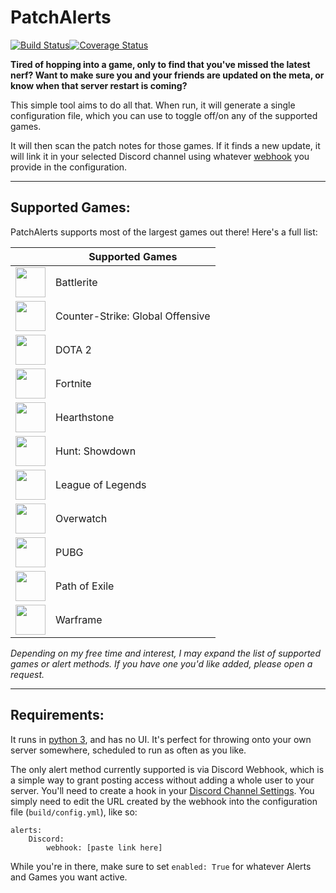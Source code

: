 # PatchAlerts
[![Build Status](https://travis-ci.org/shadowmoose/PatchAlerts.svg?branch=master)](https://travis-ci.org/shadowmoose/PatchAlerts)[![Coverage Status](https://coveralls.io/repos/github/shadowmoose/PatchAlerts/badge.svg?branch=master)](https://coveralls.io/github/shadowmoose/PatchAlerts?branch=master)

**Tired of hopping into a game, only to find that you've missed the latest nerf? Want to make sure you and your friends are updated on the meta, or know when that server restart is coming?**

This simple tool aims to do all that. When run, it will generate a single configuration file, which you can use to toggle off/on any of the supported games. 

It will then scan the patch notes for those games. If it finds a new update, it will link it in your selected Discord channel using whatever [webhook](https://support.discordapp.com/hc/en-us/articles/228383668-Intro-to-Webhooks) you provide in the configuration.


-----------------
## Supported Games:

PatchAlerts supports most of the largest games out there! Here's a full list:

|  | Supported Games |
| ----- | ------------- |
| <img src="https://i.imgur.com/dDIezWP.png" width="48"> | Battlerite |
| <img src="https://i.imgur.com/wlhfzUT.png" width="48"> | Counter-Strike: Global Offensive |
| <img src="https://i.imgur.com/h1ExdFI.png" width="48"> | DOTA 2 |
| <img src="https://i.imgur.com/9Hz2BnX.png" width="48"> | Fortnite |
| <img src="https://i.imgur.com/fpsVoeK.png" width="48"> | Hearthstone |
| <img src="https://i.imgur.com/SnQ6cRD.png" width="48"> | Hunt: Showdown |
| <img src="https://i.imgur.com/fyMlBLW.png" width="48"> | League of Legends |
| <img src="https://i.imgur.com/Wp2Xlvw.png" width="48"> | Overwatch |
| <img src="https://i.imgur.com/KmmoncG.png" width="48"> | PUBG |
| <img src="https://i.imgur.com/4FYaeCh.png" width="48"> | Path of Exile |
| <img src="http://i.imgur.com/lh5YKoc.png" width="48"> | Warframe |

*Depending on my free time and interest, I may expand the list of supported games or alert methods. If you have one you'd like added, please open a request.*

-----------------


## Requirements:

It runs in [python 3](https://www.python.org/downloads/), and has no UI. It's perfect for throwing onto your own server somewhere, scheduled to run as often as you like. 

The only alert method currently supported is via Discord Webhook, which is a simple way to grant posting access without adding a whole user to your server. You'll need to create a hook in your [Discord Channel Settings](https://support.discordapp.com/hc/en-us/articles/228383668-Intro-to-Webhooks). You simply need to edit the URL created by the webhook into the configuration file (```build/config.yml```), like so:
```
alerts: 
    Discord: 
        webhook: [paste link here]
```

While you're in there, make sure to set ```enabled: True``` for whatever Alerts and Games you want active.




